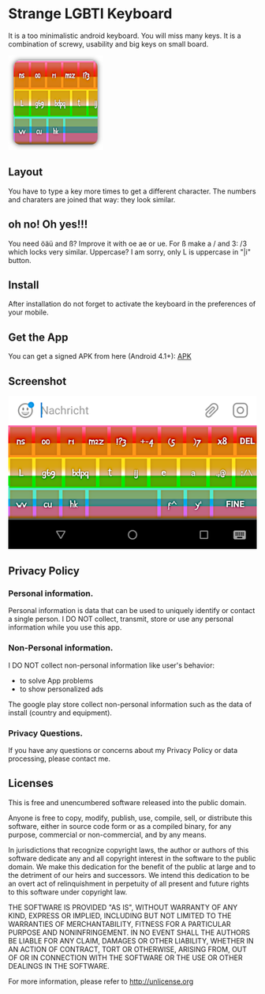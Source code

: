# Strange LGBTI Keyboard

It is a too minimalistic android keyboard. You will miss many keys. It is a combination of screwy, usability and big keys on small board.

![logo](app/src/main/res/mipmap-xxxhdpi/ic_launcher.png)

## Layout

You have to type a key more times to get a different character. The numbers and charaters are
joined that way: they look similar.

## oh no! Oh yes!!!

You need öäü and ß? Improve it with oe ae or ue. For ß make a / and 3: /3 which locks very similar. Uppercase? I am sorry, only L is uppercase in "|i" button.

## Install

After installation do not forget to activate the keyboard in the preferences of your mobile.

## Get the App

You can get a signed APK from here (Android 4.1+): [APK](https://raw.githubusercontent.com/no-go/UglyKeybT9/lgbti/app/release/click.dummer.lgbtikeyb.apk)

## Screenshot

![Screenshot](picture.png)

## Privacy Policy

### Personal information.

Personal information is data that can be used to uniquely identify or contact a single person. I DO NOT collect, transmit, store or use any personal information while you use this app.

### Non-Personal information.

I DO NOT collect non-personal information like user's behavior:

 -  to solve App problems
 -  to show personalized ads

The google play store collect non-personal information such as the data of install (country and equipment).

### Privacy Questions.

If you have any questions or concerns about my Privacy Policy or data processing, please contact me.


## Licenses

This is free and unencumbered software released into the public domain.

Anyone is free to copy, modify, publish, use, compile, sell, or distribute this software, either in source code form or as a compiled binary, for any purpose, commercial or non-commercial, and by any means.

In jurisdictions that recognize copyright laws, the author or authors of this software dedicate any and all copyright interest in the software to the public domain. We make this dedication for the benefit of the public at large and to the detriment of our heirs and successors. We intend this dedication to be an overt act of relinquishment in perpetuity of all present and future rights to this software under copyright law.

THE SOFTWARE IS PROVIDED "AS IS", WITHOUT WARRANTY OF ANY KIND, EXPRESS OR IMPLIED, INCLUDING BUT NOT LIMITED TO THE WARRANTIES OF MERCHANTABILITY, FITNESS FOR A PARTICULAR PURPOSE AND NONINFRINGEMENT. IN NO EVENT SHALL THE AUTHORS BE LIABLE FOR ANY CLAIM, DAMAGES OR OTHER LIABILITY, WHETHER IN AN ACTION OF CONTRACT, TORT OR OTHERWISE, ARISING FROM, OUT OF OR IN CONNECTION WITH THE SOFTWARE OR THE USE OR OTHER DEALINGS IN THE SOFTWARE.

For more information, please refer to http://unlicense.org


